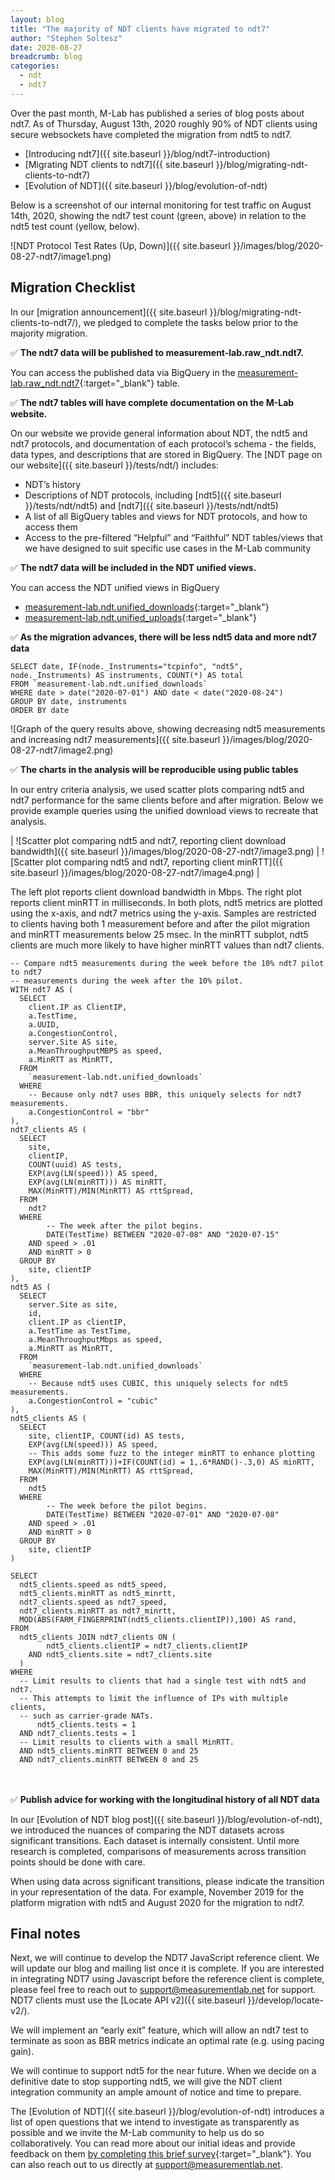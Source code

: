 ```yaml
---
layout: blog
title: "The majority of NDT clients have migrated to ndt7"
author: "Stephen Soltesz"
date: 2020-08-27
breadcrumb: blog
categories:
  - ndt
  - ndt7
---
```


Over the past month, M-Lab has published a series of blog posts about ndt7. As of Thursday, August 13th, 2020 roughly 90% of NDT clients using secure websockets have completed the migration from ndt5 to ndt7.<!--more-->

* [Introducing ndt7]({{ site.baseurl }}/blog/ndt7-introduction)
* [Migrating NDT clients to ndt7]({{ site.baseurl }}/blog/migrating-ndt-clients-to-ndt7)
* [Evolution of NDT]({{ site.baseurl }}/blog/evolution-of-ndt)

Below is a screenshot of our internal monitoring for test traffic on August 14th, 2020, showing the ndt7 test count (green, above) in relation to the ndt5 test count (yellow, below).

![NDT Protocol Test Rates (Up, Down)]({{ site.baseurl }}/images/blog/2020-08-27-ndt7/image1.png)

## Migration Checklist

In our [migration announcement]({{ site.baseurl }}/blog/migrating-ndt-clients-to-ndt7/), we pledged to complete the tasks below prior to the majority migration.

✅ **The ndt7 data will be published to measurement-lab.raw_ndt.ndt7.**

You can access the published data via BigQuery in the [measurement-lab.raw_ndt.ndt7](https://console.cloud.google.com/bigquery?project=measurement-lab&p=measurement-lab&d=raw_ndt&t=ndt7&page=table){:target="_blank"} table.

✅ **The ndt7 tables will have complete documentation on the M-Lab website.**

On our website we provide general information about NDT, the ndt5 and ndt7 protocols, and documentation of each protocol’s schema - the fields, data types, and descriptions that are stored in BigQuery. The [NDT page on our website]({{ site.baseurl }}/tests/ndt/) includes:

* NDT’s history
* Descriptions of NDT protocols, including [ndt5]({{ site.baseurl }}/tests/ndt/ndt5) and [ndt7]({{ site.baseurl }}/tests/ndt/ndt5)
* A list of all BigQuery tables and views for NDT protocols, and how to access them
* Access to the pre-filtered “Helpful” and “Faithful” NDT tables/views that we have designed to suit specific use cases in the M-Lab community

✅ **The ndt7 data will be included in the NDT unified views.**

You can access the NDT unified views in BigQuery

* [measurement-lab.ndt.unified_downloads](https://console.cloud.google.com/bigquery?project=measurement-lab&p=measurement-lab&d=ndt&t=unified_downloads&page=table){:target="_blank"}
* [measurement-lab.ndt.unified_uploads](https://console.cloud.google.com/bigquery?project=measurement-lab&p=measurement-lab&d=ndt&t=unified_uploads&page=table){:target="_blank"}

✅ **As the migration advances, there will be less ndt5 data and more ndt7 data**

```~sql
SELECT date, IF(node._Instruments="tcpinfo", "ndt5", node._Instruments) AS instruments, COUNT(*) AS total
FROM `measurement-lab.ndt.unified_downloads`
WHERE date > date("2020-07-01") AND date < date("2020-08-24")
GROUP BY date, instruments
ORDER BY date
```

![Graph of the query results above, showing decreasing ndt5 measurements and increasing ndt7 measurements]({{ site.baseurl }}/images/blog/2020-08-27-ndt7/image2.png)

✅ **The charts in the analysis will be reproducible using public tables**

In our entry criteria analysis, we used scatter plots comparing ndt5 and ndt7 performance for the same clients before and after migration. Below we provide example queries using the unified download views to recreate that analysis.

| ![Scatter plot comparing ndt5 and ndt7, reporting client download bandwidth]({{ site.baseurl }}/images/blog/2020-08-27-ndt7/image3.png) | ![Scatter plot comparing ndt5 and ndt7, reporting client minRTT]({{ site.baseurl }}/images/blog/2020-08-27-ndt7/image4.png) |

The left plot reports client download bandwidth in Mbps. The right plot reports client minRTT in milliseconds. In both plots, ndt5 metrics are plotted using the x-axis, and ndt7 metrics using the y-axis. Samples are restricted to clients having both 1 measurement before and after the pilot migration and minRTT measurements below 25 msec. In the minRTT subplot, ndt5 clients are much more likely to have higher minRTT values than ndt7 clients.

```~sql
-- Compare ndt5 measurements during the week before the 10% ndt7 pilot to ndt7
-- measurements during the week after the 10% pilot.
WITH ndt7 AS (
  SELECT
    client.IP as ClientIP,
    a.TestTime,
    a.UUID,
    a.CongestionControl,
    server.Site AS site,
    a.MeanThroughputMBPS as speed,
    a.MinRTT as MinRTT,
  FROM
    `measurement-lab.ndt.unified_downloads`
  WHERE
    -- Because only ndt7 uses BBR, this uniquely selects for ndt7 measurements.
    a.CongestionControl = "bbr"
),
ndt7_clients AS (
  SELECT
    site,
    clientIP,
    COUNT(uuid) AS tests,
    EXP(avg(LN(speed))) AS speed,
    EXP(avg(LN(minRTT))) AS minRTT,
    MAX(MinRTT)/MIN(MinRTT) AS rttSpread,
  FROM
    ndt7
  WHERE
        -- The week after the pilot begins.
        DATE(TestTime) BETWEEN "2020-07-08" AND "2020-07-15"
    AND speed > .01
    AND minRTT > 0
  GROUP BY
    site, clientIP
),
ndt5 AS (
  SELECT
    server.Site as site,
    id,
    client.IP as clientIP,
    a.TestTime as TestTime,
    a.MeanThroughputMbps as speed,
    a.MinRTT as MinRTT,
  FROM
    `measurement-lab.ndt.unified_downloads`
  WHERE
    -- Because ndt5 uses CUBIC, this uniquely selects for ndt5 measurements.
    a.CongestionControl = "cubic"
),
ndt5_clients AS (
  SELECT
    site, clientIP, COUNT(id) AS tests,
    EXP(avg(LN(speed))) AS speed,
    -- This adds some fuzz to the integer minRTT to enhance plotting
    EXP(avg(LN(minRTT)))+IF(COUNT(id) = 1,.6*RAND()-.3,0) AS minRTT,
    MAX(MinRTT)/MIN(MinRTT) AS rttSpread,
  FROM
    ndt5
  WHERE
        -- The week before the pilot begins.
        DATE(TestTime) BETWEEN "2020-07-01" AND "2020-07-08"
    AND speed > .01
    AND minRTT > 0
  GROUP BY
    site, clientIP
)

SELECT
  ndt5_clients.speed as ndt5_speed,
  ndt5_clients.minRTT as ndt5_minrtt,
  ndt7_clients.speed as ndt7_speed,
  ndt7_clients.minRTT as ndt7_minrtt,
  MOD(ABS(FARM_FINGERPRINT(ndt5_clients.clientIP)),100) AS rand,
FROM
  ndt5_clients JOIN ndt7_clients ON (
        ndt5_clients.clientIP = ndt7_clients.clientIP
    AND ndt5_clients.site = ndt7_clients.site
  )
WHERE
  -- Limit results to clients that had a single test with ndt5 and ndt7.
  -- This attempts to limit the influence of IPs with multiple clients,
  -- such as carrier-grade NATs.
      ndt5_clients.tests = 1
  AND ndt7_clients.tests = 1
  -- Limit results to clients with a small MinRTT.
  AND ndt5_clients.minRTT BETWEEN 0 and 25
  AND ndt7_clients.minRTT BETWEEN 0 and 25
```

<br/><br/>
✅ **Publish advice for working with the longitudinal history of all NDT data**

In our [Evolution of NDT blog post]({{ site.baseurl }}/blog/evolution-of-ndt), we introduced the nuances of comparing the NDT datasets across significant transitions. Each dataset is internally consistent. Until more research is completed, comparisons of measurements across transition points should be done with care.

When using data across significant transitions, please indicate the transition in your representation of the data. For example, November 2019 for the platform migration with ndt5 and August 2020 for the migration to ndt7.

## Final notes

Next, we will continue to develop the NDT7 JavaScript reference client. We will update our blog and mailing list once it is complete. If you are interested in integrating NDT7 using Javascript before the reference client is complete, please feel free to reach out to support@measurementlab.net for support. NDT7 clients must use the [Locate API v2]({{ site.baseurl }}/develop/locate-v2/).

We will implement an “early exit” feature, which will allow an ndt7 test to terminate as soon as BBR metrics indicate an optimal rate (e.g. using pacing gain).

We will continue to support ndt5 for the near future. When we decide on a definitive date to stop supporting ndt5, we will give the NDT client integration community an ample amount of notice and time to prepare.

The [Evolution of NDT]({{ site.baseurl }}/blog/evolution-of-ndt) introduces a list of open questions that we intend to investigate as transparently as possible and we invite the M-Lab community to help us do so collaboratively. You can read more about our initial ideas and provide feedback on them [by completing this brief survey](https://docs.google.com/forms/d/e/1FAIpQLScIbL03mHmAu1xO_vIaNNjBHLqrMGi3fdyKGiVms270nH3Vcg/viewform){:target="_blank"}. You can also reach out to us directly at support@measurementlab.net.
